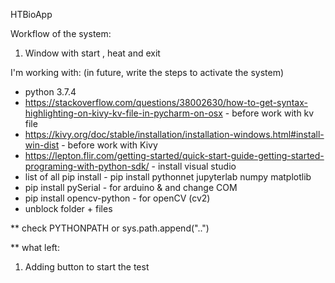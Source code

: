HTBioApp

Workflow of the system:
1) Window with start , heat and exit

I'm working with: (in future, write the steps to activate the system)
* python 3.7.4
* https://stackoverflow.com/questions/38002630/how-to-get-syntax-highlighting-on-kivy-kv-file-in-pycharm-on-osx - before work with kv file
* https://kivy.org/doc/stable/installation/installation-windows.html#install-win-dist - before work with Kivy
* https://lepton.flir.com/getting-started/quick-start-guide-getting-started-programing-with-python-sdk/ - install visual studio
* list of all pip install - pip install pythonnet jupyterlab numpy matplotlib
* pip install pySerial - for arduino & and change COM
* pip install opencv-python - for openCV (cv2)
* unblock folder + files

** check PYTHONPATH or sys.path.append("..")

** what left:
1. Adding button to start the test